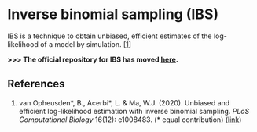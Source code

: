 # Inverse binomial sampling (IBS)

IBS is a technique to obtain unbiased, efficient estimates of the log-likelihood of a model by simulation. [[1](#references)]

**>>> The official repository for IBS has moved [here](https://github.com/acerbilab/ibs).**

## References

1. van Opheusden\*, B., Acerbi\*, L. & Ma, W.J. (2020). Unbiased and efficient log-likelihood estimation with inverse binomial sampling. *PLoS Computational Biology* 16(12): e1008483. (\* equal contribution) ([link](https://journals.plos.org/ploscompbiol/article?id=10.1371/journal.pcbi.1008483)) 

